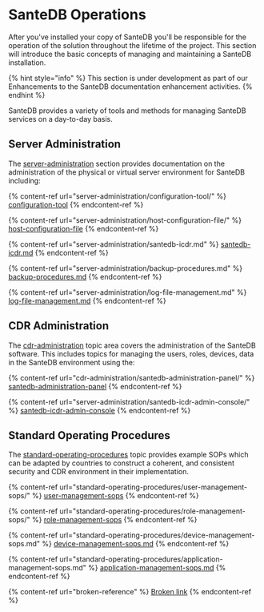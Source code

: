 # SanteDB Operations

After you've installed your copy of SanteDB you'll be responsible for the operation of the solution throughout the lifetime of the project. This section will introduce the basic concepts of managing and maintaining a SanteDB installation.

{% hint style="info" %}
This section is under development as part of our Enhancements to the SanteDB documentation enhancement activities.
{% endhint %}

SanteDB provides a variety of tools and methods for managing SanteDB services on a day-to-day basis.

## Server Administration

The [server-administration](server-administration/ "mention") section provides documentation on the administration of the physical or virtual server environment for SanteDB including:

{% content-ref url="server-administration/configuration-tool/" %}
[configuration-tool](server-administration/configuration-tool/)
{% endcontent-ref %}

{% content-ref url="server-administration/host-configuration-file/" %}
[host-configuration-file](server-administration/host-configuration-file/)
{% endcontent-ref %}

{% content-ref url="server-administration/santedb-icdr.md" %}
[santedb-icdr.md](server-administration/santedb-icdr.md)
{% endcontent-ref %}

{% content-ref url="server-administration/backup-procedures.md" %}
[backup-procedures.md](server-administration/backup-procedures.md)
{% endcontent-ref %}

{% content-ref url="server-administration/log-file-management.md" %}
[log-file-management.md](server-administration/log-file-management.md)
{% endcontent-ref %}

## CDR Administration

The [cdr-administration](cdr-administration/ "mention") topic area covers the administration of the SanteDB software. This includes topics for managing the users, roles, devices, data in the SanteDB environment using the:

{% content-ref url="cdr-administration/santedb-administration-panel/" %}
[santedb-administration-panel](cdr-administration/santedb-administration-panel/)
{% endcontent-ref %}

{% content-ref url="server-administration/santedb-icdr-admin-console/" %}
[santedb-icdr-admin-console](server-administration/santedb-icdr-admin-console/)
{% endcontent-ref %}

## Standard Operating Procedures

The [standard-operating-procedures](standard-operating-procedures/ "mention") topic provides example SOPs which can be adapted by countries to construct a coherent, and consistent security and CDR environment in their implementation.

{% content-ref url="standard-operating-procedures/user-management-sops/" %}
[user-management-sops](standard-operating-procedures/user-management-sops/)
{% endcontent-ref %}

{% content-ref url="standard-operating-procedures/role-management-sops/" %}
[role-management-sops](standard-operating-procedures/role-management-sops/)
{% endcontent-ref %}

{% content-ref url="standard-operating-procedures/device-management-sops.md" %}
[device-management-sops.md](standard-operating-procedures/device-management-sops.md)
{% endcontent-ref %}

{% content-ref url="standard-operating-procedures/application-management-sops.md" %}
[application-management-sops.md](standard-operating-procedures/application-management-sops.md)
{% endcontent-ref %}

{% content-ref url="broken-reference" %}
[Broken link](broken-reference)
{% endcontent-ref %}
